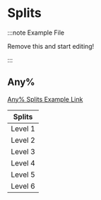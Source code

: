 # Splits

:::note Example File

Remove this and start editing!

:::

## Any%

[Any% Splits Example Link](<./Speedrun Docs Example - Livesplit Split Asset Example.lss>)

| Splits  |
| ------- |
| Level 1 |
| Level 2 |
| Level 3 |
| Level 4 |
| Level 5 |
| Level 6 |
